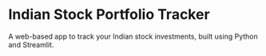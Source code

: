 # Indian Stock Portfolio Tracker

A web-based app to track your Indian stock investments, built using Python and Streamlit.
